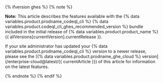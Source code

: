 {% ifversion ghes %}
{% note %}

**Note:** This article describes the features available with the {% data variables.product.prodname_codeql_cli %} {% data variables.product.codeql_cli_ghes_recommended_version %} bundle included in the initial release of {% data variables.product.product_name %} {{ allVersions[currentVersion].currentRelease }}.

If your site administrator has updated your {% data variables.product.prodname_codeql_cli %} version to a newer release, please see the [{% data variables.product.prodname_ghe_cloud %} version](/enterprise-cloud@latest/{{ currentArticle }}) of this article for information on the latest features.

{% endnote %}
{% endif %}
